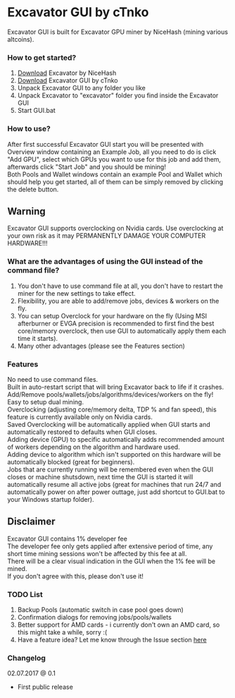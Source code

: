 # Excavator GUI by cTnko
Excavator GUI is built for Excavator GPU miner by NiceHash (mining various altcoins).

### How to get started?
1. [Download](https://github.com/nicehash/excavator/releases) Excavator by NiceHash
2. [Download](https://github.com/cTn-dev/Excavator-GUI/releases) Excavator GUI by cTnko
3. Unpack Excavator GUI to any folder you like
4. Unpack Excavator to "excavator" folder you find inside the Excavator GUI
5. Start GUI.bat

### How to use?
After first successful Excavator GUI start you will be presented with Overview window containing an Example Job, all you need to do is click "Add GPU", select which GPUs you want to use for this job and add them, afterwards click "Start Job" and you should be mining!<br />
Both Pools and Wallet windows contain an example Pool and Wallet which should help you get started, all of them can be simply removed by clicking the delete button.

## Warning
Excavator GUI supports overclocking on Nvidia cards. Use overclocking at your own risk as it may PERMANENTLY DAMAGE YOUR COMPUTER HARDWARE!!!

### What are the advantages of using the GUI instead of the command file?
1. You don't have to use command file at all, you don't have to restart the miner for the new settings to take effect.
2. Flexibility, you are able to add/remove jobs, devices & workers on the fly.
3. You can setup Overclock for your hardware on the fly (Using MSI afterburner or EVGA precision is recommended to first find the best core/memory overclock, then use GUI to automatically apply them each time it starts).
4. Many other advantages (please see the Features section)

### Features
No need to use command files.<br />
Built in auto-restart script that will bring Excavator back to life if it crashes.<br />
Add/Remove pools/wallets/jobs/algorithms/devices/workers on the fly!<br />
Easy to setup dual mining.<br />
Overclocking (adjusting core/memory delta, TDP % and fan speed), this feature is currently available only on Nvidia cards.<br />
Saved Overclocking will be automatically applied when GUI starts and automatically restored to defaults when GUI closes.<br />
Adding device (GPU) to specific automatically adds recommended amount of workers depending on the algorithm and hardware used.<br />
Adding device to algorithm which isn't supported on this hardware will be automatically blocked (great for beginners).<br />
Jobs that are currently running will be remembered even when the GUI closes or machine shutsdown, next time the GUI is started it will automatically resume all active jobs (great for machines that run 24/7 and automatically power on after power outtage, just add shortcut to GUI.bat to your Windows startup folder).<br />

## Disclaimer
Excavator GUI contains 1% developer fee<br />
The developer fee only gets applied after extensive period of time, any short time mining sessions won't be affected by this fee at all.<br />
There will be a clear visual indication in the GUI when the 1% fee will be mined.<br />
If you don't agree with this, please don't use it!<br />

### TODO List
1. Backup Pools (automatic switch in case pool goes down)
2. Confirmation dialogs for removing jobs/pools/wallets
3. Better support for AMD cards - i currently don't own an AMD card, so this might take a while, sorry :(
4. Have a feature idea? Let me know through the Issue section [here](https://github.com/cTn-dev/Excavator-GUI/issues)

### Changelog
02.07.2017 @ 0.1 
- First public release
